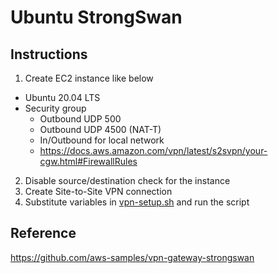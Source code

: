 # Ubuntu StrongSwan

## Instructions

1. Create EC2 instance like below
  - Ubuntu 20.04 LTS
  - Security group
    - Outbound UDP 500
    - Outbound UDP 4500 (NAT-T)
    - In/Outbound for local network
    - https://docs.aws.amazon.com/vpn/latest/s2svpn/your-cgw.html#FirewallRules
2. Disable source/destination check for the instance
3. Create Site-to-Site VPN connection
4. Substitute variables in [vpn-setup.sh](vpn-setup.sh) and run the script


## Reference

https://github.com/aws-samples/vpn-gateway-strongswan
